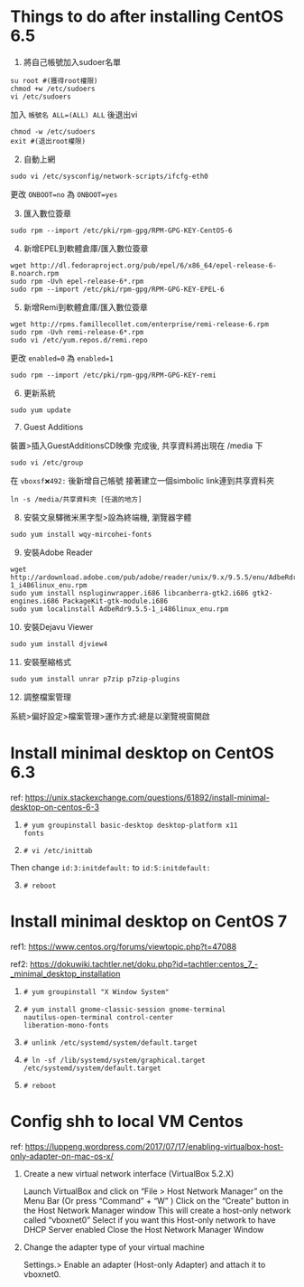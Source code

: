 # Things to do after installing CentOS 6.5

1. 將自己帳號加入sudoer名單   

<pre><code>su root #(獲得root權限)   
chmod +w /etc/sudoers   
vi /etc/sudoers   </code></pre>
加入 <code>帳號名 ALL=(ALL) ALL</code> 後退出vi
<pre><code>chmod -w /etc/sudoers   
exit #(退出root權限)   </code></pre>

2. 自動上網

<pre><code>sudo vi /etc/sysconfig/network-scripts/ifcfg-eth0   </code></pre>
更改 <code>ONBOOT=no</code> 為 <code>ONBOOT=yes</code>   

3. 匯入數位簽章

<pre><code>sudo rpm --import /etc/pki/rpm-gpg/RPM-GPG-KEY-CentOS-6   </code></pre>

4. 新增EPEL到軟體倉庫/匯入數位簽章

<pre><code>wget http://dl.fedoraproject.org/pub/epel/6/x86_64/epel-release-6-8.noarch.rpm   
sudo rpm -Uvh epel-release-6*.rpm   
sudo rpm --import /etc/pki/rpm-gpg/RPM-GPG-KEY-EPEL-6   </code></pre>

5. 新增Remi到軟體倉庫/匯入數位簽章   

<pre><code>wget http://rpms.famillecollet.com/enterprise/remi-release-6.rpm 
sudo rpm -Uvh remi-release-6*.rpm
sudo vi /etc/yum.repos.d/remi.repo</code></pre>

更改 <code>enabled=0</code> 為 <code>enabled=1</code>   

<pre><code>sudo rpm --import /etc/pki/rpm-gpg/RPM-GPG-KEY-remi</code></pre>

6. 更新系統   

<pre><code>sudo yum update</code></pre>

7. Guest Additions   

裝置>插入GuestAdditionsCD映像
完成後, 共享資料將出現在 /media 下
<pre><code>sudo vi /etc/group</code></pre>
在 <code>vboxsf:x:492:</code> 後新增自己帳號
接著建立一個simbolic link連到共享資料夾
<pre><code>ln -s /media/共享資料夾 [任選的地方]</code></pre>

8. 安裝文泉驛微米黑字型>設為終端機, 瀏覽器字體   

<pre><code>sudo yum install wqy-mircohei-fonts</code></pre>

9. 安裝Adobe Reader   

<pre><code>wget http://ardownload.adobe.com/pub/adobe/reader/unix/9.x/9.5.5/enu/AdbeRdr9.5.5-1_i486linux_enu.rpm
sudo yum install nspluginwrapper.i686 libcanberra-gtk2.i686 gtk2-engines.i686 PackageKit-gtk-module.i686
sudo yum localinstall AdbeRdr9.5.5-1_i486linux_enu.rpm</code></pre>

10. 安裝Dejavu Viewer   

<pre><code>sudo yum install djview4</code></pre>

11. 安裝壓縮格式   

<pre><code>sudo yum install unrar p7zip p7zip-plugins</code></pre>

12. 調整檔案管理   

系統>偏好設定>檔案管理>運作方式:總是以瀏覽視窗開啟

# Install minimal desktop on CentOS 6.3

ref: https://unix.stackexchange.com/questions/61892/install-minimal-desktop-on-centos-6-3

1. <code># yum groupinstall basic-desktop desktop-platform x11 fonts</code>

2. <code># vi /etc/inittab</code>

Then change <code>id:3:initdefault:</code> to <code>id:5:initdefault:</code>

3. <pre><code># reboot</code></pre>

# Install minimal desktop on CentOS 7

ref1: https://www.centos.org/forums/viewtopic.php?t=47088

ref2: https://dokuwiki.tachtler.net/doku.php?id=tachtler:centos_7_-_minimal_desktop_installation

1. <code># yum groupinstall "X Window System"</code>

2. <code># yum install gnome-classic-session gnome-terminal nautilus-open-terminal control-center liberation-mono-fonts</code>

3. <code># unlink /etc/systemd/system/default.target</code>

4. <code># ln -sf /lib/systemd/system/graphical.target /etc/systemd/system/default.target</code>

5. <code># reboot</code>

# Config shh to local VM Centos

ref: https://luppeng.wordpress.com/2017/07/17/enabling-virtualbox-host-only-adapter-on-mac-os-x/

1. Create a new virtual network interface (VirtualBox 5.2.X)

    Launch VirtualBox and click on “File > Host Network Manager” on the Menu Bar (Or press “Command” + “W” )
    Click on the “Create” button in the Host Network Manager window
    This will create a host-only network called “vboxnet0”
    Select if you want this Host-only network to have DHCP Server enabled
    Close the Host Network Manager Window
    
2. Change the adapter type of your virtual machine

    Settings.> Enable an adapter (Host-only Adapter) and attach it to vboxnet0.
    



